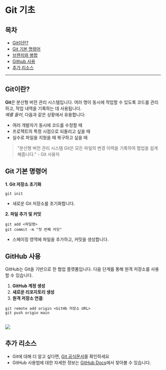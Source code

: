 # Git 기초
## 목차
- [Git이란?](https://www.miricanvas.com/v/13sin0x)
- [Git 기본 명령어](https://www.miricanvas.com/v/13siuyd)
- [브랜치와 병합](https://www.miricanvas.com/v/13sm5mv)
- [Github 사용](https://www.miricanvas.com/v/13sjizq)
- [추가 리소스](https://docs.google.com/document/d/1Se6HsILhCsNbqsjtrBktUzRz8_XBm-FFXcJQodZoSH8/edit?tab=t.0#heading=h.10ccv8j1pujz)
---
## Git이란?

**Git**은 분산형 버전 관리 시스템입니다. 여러 명이 동시에 작업할 수 있도록 코드를 관리하고, 작업 내역을 기록하는 데 사용됩니다.
<br>
*예를 들어*, 다음과 같은 상황에서 유용합니다:
- 여러 개발자가 동시에 코드를 수정할 때
- 프로젝트의 특정 시점으로 되돌리고 싶을 때
- 실수로 파일을 지웠을 때 복구하고 싶을 때

> "분산형 버전 관리 시스템 Git은 모든 파일의 변경 이력을 기록하여 협업을 쉽게 해줍니다." - Git 사용자

## Git 기본 명령어
**1. Git 저장소 초기화**
```
git init
```
- 새로운 Git 저장소를 초기화합니다.

**2. 파일 추가 및 커밋**
```
git add <파일명>
git commit -m "첫 번째 커밋"
```
- 스페이징 영역에 파일을 추가하고, 커밋을 생성합니다.
## GitHub 사용
GitHub는 Git을 기반으로 한 협업 플랫폼입니다. 다음 단계를 통해 원격 저장소를 사용할 수 있습니다.
1. **GitHub 계정 생성**
2. **새로운 리포지토리 생성**
3. **원격 저장소 연결**:
```
git remote add origin <GitHb 저장소 URL>
git push origin main
```
![](https://encrypted-tbn0.gstatic.com/images?q=tbn:ANd9GcQ54N0tDCIIyp1dWyc8z6R6YsF-t47Bw_SOfw&s)
---
## 추가 리소스
- Git에 대해 더 알고 싶다면, [Git 공식문서](https://git-scm.com/)를 확인하세요
- GitHub 사용법에 대한 자세한 정보는 [GitHub Docs](https://docs.github.com/ko)에서 찾아볼 수 있습니다.


